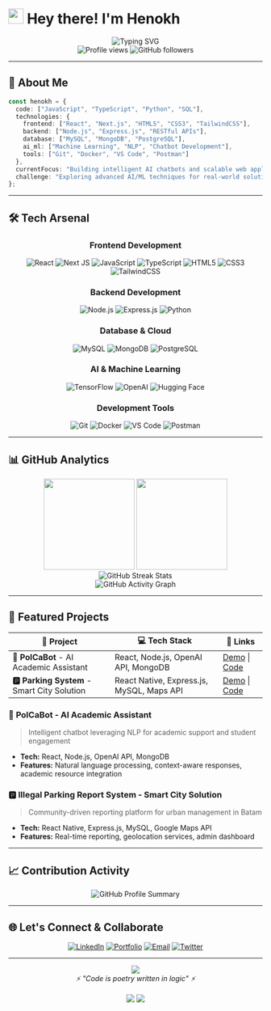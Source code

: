 # <img src="https://raw.githubusercontent.com/MartinHeinz/MartinHeinz/master/wave.gif" width="30px" height="30px" /> Hey there! I'm Henokh

<div align="center">
  <img src="https://readme-typing-svg.herokuapp.com?font=Fira+Code&weight=600&size=28&pause=1000&color=00D9FF&center=true&vCenter=true&width=600&lines=Full+Stack+Developer;AI+%26+ML+Enthusiast;Building+the+Future+with+Code" alt="Typing SVG" />
</div>

<div align="center">
  <img src="https://komarev.com/ghpvc/?username=iglessias&label=Profile%20views&color=0e75b6&style=flat" alt="Profile views" />
  <img src="https://img.shields.io/github/followers/iglessias?label=Followers&style=social" alt="GitHub followers" />
</div>

---

## 🚀 About Me

```typescript
const henokh = {
  code: ["JavaScript", "TypeScript", "Python", "SQL"],
  technologies: {
    frontend: ["React", "Next.js", "HTML5", "CSS3", "TailwindCSS"],
    backend: ["Node.js", "Express.js", "RESTful APIs"],
    database: ["MySQL", "MongoDB", "PostgreSQL"],
    ai_ml: ["Machine Learning", "NLP", "Chatbot Development"],
    tools: ["Git", "Docker", "VS Code", "Postman"]
  },
  currentFocus: "Building intelligent AI chatbots and scalable web applications",
  challenge: "Exploring advanced AI/ML techniques for real-world solutions"
};
```

---

## 🛠️ Tech Arsenal

<div align="center">

### Frontend Development
![React](https://img.shields.io/badge/-React-20232A?style=for-the-badge&logo=react&logoColor=61DAFB)
![Next JS](https://img.shields.io/badge/Next-black?style=for-the-badge&logo=next.js&logoColor=white)
![JavaScript](https://img.shields.io/badge/-JavaScript-F7DF1E?style=for-the-badge&logo=javascript&logoColor=black)
![TypeScript](https://img.shields.io/badge/-TypeScript-3178C6?style=for-the-badge&logo=typescript&logoColor=white)
![HTML5](https://img.shields.io/badge/-HTML5-E34F26?style=for-the-badge&logo=html5&logoColor=white)
![CSS3](https://img.shields.io/badge/-CSS3-1572B6?style=for-the-badge&logo=css3&logoColor=white)
![TailwindCSS](https://img.shields.io/badge/-TailwindCSS-38B2AC?style=for-the-badge&logo=tailwind-css&logoColor=white)

### Backend Development
![Node.js](https://img.shields.io/badge/-Node.js-339933?style=for-the-badge&logo=node.js&logoColor=white)
![Express.js](https://img.shields.io/badge/-Express.js-000000?style=for-the-badge&logo=express&logoColor=white)
![Python](https://img.shields.io/badge/-Python-3776AB?style=for-the-badge&logo=python&logoColor=white)

### Database & Cloud
![MySQL](https://img.shields.io/badge/-MySQL-4479A1?style=for-the-badge&logo=mysql&logoColor=white)
![MongoDB](https://img.shields.io/badge/-MongoDB-47A248?style=for-the-badge&logo=mongodb&logoColor=white)
![PostgreSQL](https://img.shields.io/badge/-PostgreSQL-336791?style=for-the-badge&logo=postgresql&logoColor=white)

### AI & Machine Learning
![TensorFlow](https://img.shields.io/badge/-TensorFlow-FF6F00?style=for-the-badge&logo=tensorflow&logoColor=white)
![OpenAI](https://img.shields.io/badge/-OpenAI-412991?style=for-the-badge&logo=openai&logoColor=white)
![Hugging Face](https://img.shields.io/badge/-🤗%20Hugging%20Face-yellow?style=for-the-badge)

### Development Tools
![Git](https://img.shields.io/badge/-Git-F05032?style=for-the-badge&logo=git&logoColor=white)
![Docker](https://img.shields.io/badge/-Docker-2496ED?style=for-the-badge&logo=docker&logoColor=white)
![VS Code](https://img.shields.io/badge/-VS%20Code-007ACC?style=for-the-badge&logo=visual-studio-code&logoColor=white)
![Postman](https://img.shields.io/badge/-Postman-FF6C37?style=for-the-badge&logo=postman&logoColor=white)

</div>

---

## 📊 GitHub Analytics

<div align="center">
  <img height="180em" src="https://github-readme-stats.vercel.app/api?username=iglessias&show_icons=true&theme=tokyonight&include_all_commits=true&count_private=true"/>
  <img height="180em" src="https://github-readme-stats.vercel.app/api/top-langs/?username=iglessias&layout=compact&langs_count=8&theme=tokyonight"/>
</div>

<div align="center">
  <img src="https://streak-stats.demolab.com/?user=iglessias&theme=tokyonight&hide_border=true" alt="GitHub Streak Stats"/>
</div>

<div align="center">
  <img src="https://github-readme-activity-graph.vercel.app/graph?username=iglessias&theme=tokyo-night&bg_color=1a1b27&color=628fdb&line=628fdb&point=628fdb&area=true&hide_border=true" alt="GitHub Activity Graph"/>
</div>

---

## 🚀 Featured Projects

<div align="center">

| 🚀 Project | 💻 Tech Stack | 🔗 Links |
|------------|---------------|----------|
| **🤖 PolCaBot** - AI Academic Assistant | React, Node.js, OpenAI API, MongoDB | [Demo](#) \| [Code](#) |
| **🅿️ Parking System** - Smart City Solution | React Native, Express.js, MySQL, Maps API | [Demo](#) \| [Code](https://github.com/iglessias/parking-system) |

</div>

### 🤖 **PolCaBot** - AI Academic Assistant
> Intelligent chatbot leveraging NLP for academic support and student engagement
- **Tech:** React, Node.js, OpenAI API, MongoDB
- **Features:** Natural language processing, context-aware responses, academic resource integration

### 🅿️ **Illegal Parking Report System** - Smart City Solution  
> Community-driven reporting platform for urban management in Batam
- **Tech:** React Native, Express.js, MySQL, Google Maps API
- **Features:** Real-time reporting, geolocation services, admin dashboard

---

## 📈 Contribution Activity

<div align="center">
  <img src="https://github-profile-summary-cards.vercel.app/api/cards/profile-details?username=iglessias&theme=tokyonight" alt="GitHub Profile Summary"/>
</div>

---

## 🌐 Let's Connect & Collaborate

<div align="center">

[![LinkedIn](https://img.shields.io/badge/-LinkedIn-0077B5?style=for-the-badge&logo=linkedin&logoColor=white)](https://linkedin.com/in/your-link)
[![Portfolio](https://img.shields.io/badge/-Portfolio-FF5722?style=for-the-badge&logo=todoist&logoColor=white)](https://your-portfolio-link.com)
[![Email](https://img.shields.io/badge/-Email-D14836?style=for-the-badge&logo=gmail&logoColor=white)](mailto:your.email@example.com)
[![Twitter](https://img.shields.io/badge/-Twitter-1DA1F2?style=for-the-badge&logo=twitter&logoColor=white)](https://twitter.com/your-handle)

</div>

---

<div align="center">
  <img src="https://capsule-render.vercel.app/api?type=waving&color=gradient&height=100&section=footer&animation=fadeIn"/>
</div>

<div align="center">
  <i>⚡ "Code is poetry written in logic" ⚡</i>
  <br><br>
  <img src="https://forthebadge.com/images/badges/built-with-love.svg"/>
  <img src="https://forthebadge.com/images/badges/powered-by-coffee.svg"/>
</div>
